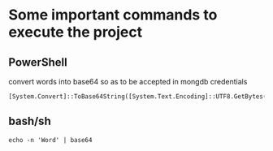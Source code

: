 # Some important commands to execute the project 
## PowerShell
convert words into base64 so as to be accepted in mongdb credentials
```
[System.Convert]::ToBase64String([System.Text.Encoding]::UTF8.GetBytes('Word')) 
```
## bash/sh
```
echo -n 'Word' | base64
```


